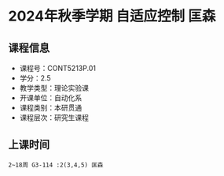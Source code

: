 # 2024年秋季学期 自适应控制 匡森






## 课程信息

- 课程号：CONT5213P.01
- 学分：2.5
- 教学类型：理论实验课
- 开课单位：自动化系
- 课程类别：本研贯通
- 课程层次：研究生课程

## 上课时间

```
2~18周 G3-114 :2(3,4,5) 匡森
```

